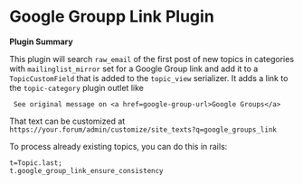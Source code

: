 # **Google Groupp Link** Plugin

**Plugin Summary**

This plugin will search `raw_email` of the first post of new topics in categories with `mailinglist_mirror` set for a Google Group link and add it to a `TopicCustomField` that is added to the `topic_view` serializer. It adds a link to the `topic-category` plugin outlet like

     See original message on <a href=google-group-url>Google Groups</a>

That text can be customized at `https://your.forum/admin/customize/site_texts?q=google_groups_link`

To process already existing topics, you can do this in rails:

```
t=Topic.last;
t.google_group_link_ensure_consistency
```
